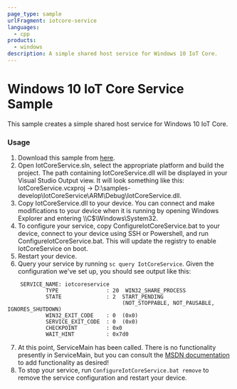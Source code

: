 ```yaml
---
page_type: sample
urlFragment: iotcore-service
languages: 
  - cpp
products:
  - windows
description: A simple shared host service for Windows 10 IoT Core.
---
```


# Windows 10 IoT Core Service Sample

This sample creates a simple shared host service for Windows 10 IoT Core.

### Usage
1. Download this sample from [here](https://github.com/Microsoft/Windows-iotcore-samples/archive/master.zip).
2. Open IotCoreService.sln, select the appropriate platform and build the project.  The path containing IotCoreService.dll will be displayed in your Visual Studio Output view.  It will look something like this: IotCoreService.vcxproj -> D:\samples-develop\IotCoreService\ARM\Debug\IotCoreService.dll.
3. Copy IotCoreService.dll to your device.  You can connect and make modifications to your device when it is running by opening Windows Explorer and entering \\<IP address or device name>\C$\Windows\System32.
4. To configure your service, copy ConfigureIotCoreService.bat to your device, connect to your device using SSH or Powershell, and run ConfigureIotCoreService.bat.  This will update the registry to enable IotCoreService on boot.
5. Restart your device.
6. Query your service by running `sc query IotCoreService`.  Given the configuration we've set up, you should see output like this:

```
    SERVICE_NAME: iotcoreservice
            TYPE               : 20  WIN32_SHARE_PROCESS
            STATE              : 2  START_PENDING
                                    (NOT_STOPPABLE, NOT_PAUSABLE, IGNORES_SHUTDOWN)
            WIN32_EXIT_CODE    : 0  (0x0)
            SERVICE_EXIT_CODE  : 0  (0x0)
            CHECKPOINT         : 0x0
            WAIT_HINT          : 0x7d0
```

7. At this point, ServiceMain has been called.  There is no functionality presently in ServiceMain, but you can consult the [MSDN documentation](https://msdn.microsoft.com/en-us/library/windows/desktop/ms687414(v=vs.85).aspx) to add functionality as desired!
8. To stop your service, run `ConfigureIotCoreService.bat remove` to remove the service configuration and restart your device.
